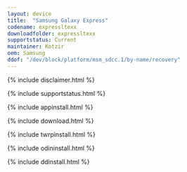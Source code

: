```yaml
---
layout: device
title:  "Samsung Galaxy Express"
codename: expressltexx
downloadfolder: expressltexx
supportstatus: Current
maintainer: Kotzir
oem: Samsung
ddof: "/dev/block/platform/msm_sdcc.1/by-name/recovery"
---
```


{% include disclaimer.html %}

{% include supportstatus.html %}

{% include appinstall.html %}

{% include download.html %}

{% include twrpinstall.html %}

{% include odininstall.html %}

{% include ddinstall.html %}
